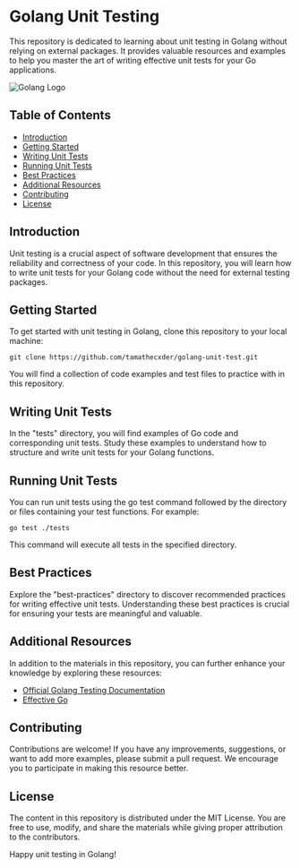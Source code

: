 # Golang Unit Testing 

This repository is dedicated to learning about unit testing in Golang without relying on external packages. It provides valuable resources and examples to help you master the art of writing effective unit tests for your Go applications.

![Golang Logo](https://res.cloudinary.com/practicaldev/image/fetch/s--mxKTxLwR--/c_imagga_scale,f_auto,fl_progressive,h_420,q_auto,w_1000/https://dev-to-uploads.s3.amazonaws.com/uploads/articles/iremj8026czyt3x4hdrc.png)

## Table of Contents

- [Introduction](#introduction)
- [Getting Started](#getting-started)
- [Writing Unit Tests](#writing-unit-tests)
- [Running Unit Tests](#running-unit-tests)
- [Best Practices](#best-practices)
- [Additional Resources](#additional-resources)
- [Contributing](#contributing)
- [License](#license)

## Introduction

Unit testing is a crucial aspect of software development that ensures the reliability and correctness of your code. In this repository, you will learn how to write unit tests for your Golang code without the need for external testing packages.

## Getting Started

To get started with unit testing in Golang, clone this repository to your local machine:

```shell
git clone https://github.com/tamathecxder/golang-unit-test.git
```
You will find a collection of code examples and test files to practice with in this repository.

## Writing Unit Tests

In the "tests" directory, you will find examples of Go code and corresponding unit tests. Study these examples to understand how to structure and write unit tests for your Golang functions.

## Running Unit Tests

You can run unit tests using the go test command followed by the directory or files containing your test functions. For example:

```shell
go test ./tests
```

This command will execute all tests in the specified directory.

## Best Practices

Explore the "best-practices" directory to discover recommended practices for writing effective unit tests. Understanding these best practices is crucial for ensuring your tests are meaningful and valuable.

## Additional Resources

In addition to the materials in this repository, you can further enhance your knowledge by exploring these resources:

* [Official Golang Testing Documentation](https://pkg.go.dev/testing)
* [Effective Go](https://go.dev/doc/effective_go)

## Contributing

Contributions are welcome! If you have any improvements, suggestions, or want to add more examples, please submit a pull request. We encourage you to participate in making this resource better.

## License

The content in this repository is distributed under the MIT License. You are free to use, modify, and share the materials while giving proper attribution to the contributors.

Happy unit testing in Golang!